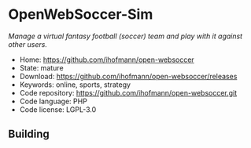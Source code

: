 # OpenWebSoccer-Sim

_Manage a virtual fantasy football (soccer) team and play with it against other users._

- Home: https://github.com/ihofmann/open-websoccer
- State: mature
- Download: https://github.com/ihofmann/open-websoccer/releases
- Keywords: online, sports, strategy
- Code repository: https://github.com/ihofmann/open-websoccer.git
- Code language: PHP
- Code license: LGPL-3.0

## Building


